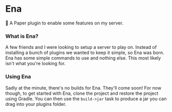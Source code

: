 # Ena
👷 A Paper plugin to enable some features on my server.

### What is Ena?

A few friends and I were looking to setup a server to play on.
Instead of installing a bunch of plugins we wanted to keep it simple, so Ena was born.
Ena has some simple commands to use and nothing else. This most likely isn't what you're looking for.

### Using Ena

Sadly at the minute, there's no builds for Ena. They'll come soon!
For now though, to get started with Ena, clone the project and restore the project using Gradle.
You can then use the `build->jar` task to produce a jar you can drag into your plugins folder.
